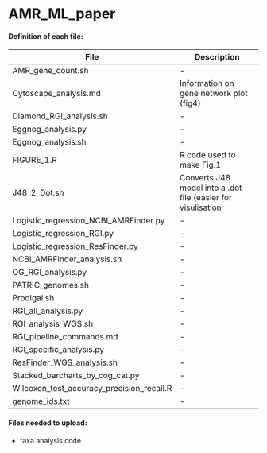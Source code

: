 # AMR_ML_paper
#### Definition of each file:
| File | Description |
|------|-------------|
|AMR_gene_count.sh | -|
|Cytoscape_analysis.md | Information on gene network plot (fig4) |
|Diamond_RGI_analysis.sh|-|
|Eggnog_analysis.py | -|
|Eggnog_analysis.sh | - |
| FIGURE_1.R | R code used to make Fig.1 |
| J48_2_Dot.sh | Converts J48 model into a .dot file (easier for visulisation|
|Logistic_regression_NCBI_AMRFinder.py | -|
|Logistic_regression_RGI.py | - |
|Logistic_regression_ResFinder.py| - |
|NCBI_AMRFinder_analysis.sh | -|
|OG_RGI_analysis.py | - |
|PATRIC_genomes.sh | - |
|Prodigal.sh | -|
|RGI_all_analysis.py | -|
|RGI_analysis_WGS.sh | - |
| RGI_pipeline_commands.md |-|
|RGI_specific_analysis.py | -|
|ResFinder_WGS_analysis.sh | -|
|Stacked_barcharts_by_cog_cat.py | -|
|Wilcoxon_test_accuracy_precision_recall.R | -|
|genome_ids.txt | -|



#### Files needed to upload:
  - taxa analysis code

